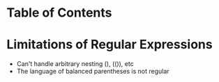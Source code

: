 # Table of Contents

# Limitations of Regular Expressions
- Can't handle arbitrary nesting (), (()), etc
- The language of balanced parentheses is not regular

